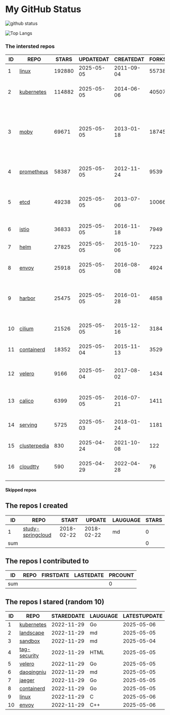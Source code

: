 # My GitHub Status

<img src="https://github-readme-stats-1.yihong0618.vercel.app/api?username=daoqingniu&show_icons=true&&&hide_title=true&count_private=true" alt="github status" />

![Top Langs](https://github-readme-stats-1.yihong0618.vercel.app/api/top-langs/?username=daoqingniu&layout=compact)

<!--START_SECTION:github_repos-->
### The intersted repos
| ID |                              REPO                               | STARS  | UPDATEDAT  | CREATEDAT  | FORKSCOUNT |                                                DESCRIPTIONS                                                |
|----|-----------------------------------------------------------------|--------|------------|------------|------------|------------------------------------------------------------------------------------------------------------|
|  1 | [linux](https://github.com/torvalds/linux)                      | 192880 | 2025-05-05 | 2011-09-04 |      55738 | Linux kernel source tree                                                                                   |
|  2 | [kubernetes](https://github.com/kubernetes/kubernetes)          | 114882 | 2025-05-05 | 2014-06-06 |      40507 | Production-Grade Container Scheduling and Management                                                       |
|  3 | [moby](https://github.com/moby/moby)                            |  69671 | 2025-05-05 | 2013-01-18 |      18745 | The Moby Project - a collaborative project for the container ecosystem to assemble container-based systems |
|  4 | [prometheus](https://github.com/prometheus/prometheus)          |  58387 | 2025-05-05 | 2012-11-24 |       9539 | The Prometheus monitoring system and time series database.                                                 |
|  5 | [etcd](https://github.com/etcd-io/etcd)                         |  49238 | 2025-05-05 | 2013-07-06 |      10066 | Distributed reliable key-value store for the most critical data of a distributed system                    |
|  6 | [istio](https://github.com/istio/istio)                         |  36833 | 2025-05-05 | 2016-11-18 |       7949 | Connect, secure, control, and observe services.                                                            |
|  7 | [helm](https://github.com/helm/helm)                            |  27825 | 2025-05-05 | 2015-10-06 |       7223 | The Kubernetes Package Manager                                                                             |
|  8 | [envoy](https://github.com/envoyproxy/envoy)                    |  25918 | 2025-05-05 | 2016-08-08 |       4924 | Cloud-native high-performance edge/middle/service proxy                                                    |
|  9 | [harbor](https://github.com/goharbor/harbor)                    |  25475 | 2025-05-05 | 2016-01-28 |       4858 | An open source trusted cloud native registry project that stores, signs, and scans content.                |
| 10 | [cilium](https://github.com/cilium/cilium)                      |  21526 | 2025-05-05 | 2015-12-16 |       3184 | eBPF-based Networking, Security, and Observability                                                         |
| 11 | [containerd](https://github.com/containerd/containerd)          |  18352 | 2025-05-04 | 2015-11-13 |       3529 | An open and reliable container runtime                                                                     |
| 12 | [velero](https://github.com/vmware-tanzu/velero)                |   9166 | 2025-05-04 | 2017-08-02 |       1434 | Backup and migrate Kubernetes applications and their persistent volumes                                    |
| 13 | [calico](https://github.com/projectcalico/calico)               |   6399 | 2025-05-05 | 2016-07-21 |       1411 | Cloud native networking and network security                                                               |
| 14 | [serving](https://github.com/knative/serving)                   |   5725 | 2025-05-03 | 2018-01-24 |       1181 | Kubernetes-based, scale-to-zero, request-driven compute                                                    |
| 15 | [clusterpedia](https://github.com/clusterpedia-io/clusterpedia) |    830 | 2025-04-24 | 2021-10-08 |        122 | The Encyclopedia of Kubernetes clusters                                                                    |
| 16 | [cloudtty](https://github.com/cloudtty/cloudtty)                |    590 | 2025-04-29 | 2022-04-28 |         76 | A Friendly Kubernetes CloudShell (Web Terminal) !                                                          |



#### Skipped repos
<!--END_SECTION:github_repos-->

<!--START_SECTION:my_github-->
## The repos I created
| ID  |                                 REPO                                 |   START    |   UPDATE   | LAUGUAGE | STARS |
|-----|----------------------------------------------------------------------|------------|------------|----------|-------|
|   1 | [study-springcloud](https://github.com/daoqingniu/study-springcloud) | 2018-02-22 | 2018-02-22 | md       |     0 |
| sum |                                                                      |            |            |          |     0 |

## The repos I contributed to
| ID  | REPO | FIRSTDATE | LASTEDATE | PRCOUNT |
|-----|------|-----------|-----------|---------|
| sum |      |           |           |       0 |

## The repos I stared (random 10)
| ID |                          REPO                          | STAREDDATE | LAUGUAGE | LATESTUPDATE |
|----|--------------------------------------------------------|------------|----------|--------------|
|  1 | [kubernetes](https://github.com/kubernetes/kubernetes) | 2022-11-29 | Go       | 2025-05-06   |
|  2 | [landscape](https://github.com/cncf/landscape)         | 2022-11-29 | md       | 2025-05-05   |
|  3 | [sandbox](https://github.com/cncf/sandbox)             | 2022-11-29 | md       | 2025-05-04   |
|  4 | [tag-security](https://github.com/cncf/tag-security)   | 2022-11-29 | HTML     | 2025-05-05   |
|  5 | [velero](https://github.com/vmware-tanzu/velero)       | 2022-11-29 | Go       | 2025-05-05   |
|  6 | [daoqingniu](https://github.com/daoqingniu/daoqingniu) | 2022-11-29 | md       | 2025-05-05   |
|  7 | [jaeger](https://github.com/jaegertracing/jaeger)      | 2022-11-29 | Go       | 2025-05-05   |
|  8 | [containerd](https://github.com/containerd/containerd) | 2022-11-29 | Go       | 2025-05-05   |
|  9 | [linux](https://github.com/torvalds/linux)             | 2022-11-29 | C        | 2025-05-06   |
| 10 | [envoy](https://github.com/envoyproxy/envoy)           | 2022-11-29 | C++      | 2025-05-06   |

<!--END_SECTION:my_github-->
